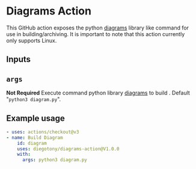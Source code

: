 # Diagrams Action

This GitHub action exposes the python [diagrams](https://diagrams.mingrammer.com/docs/getting-started/installation) library like command for use in building/archiving. It is important to note that this action currently only supports Linux.

## Inputs

## `args`

**Not Required** Execute command python library [diagrams](https://diagrams.mingrammer.com/docs/getting-started/installation) to build . Default "`python3 diagram.py`".



## Example usage
```yaml
- uses: actions/checkout@v3
- name: Build Diagram
    id: diagram
    uses: diegotony/diagrams-action@V1.0.0
    with:
      args: python3 diagram.py
```